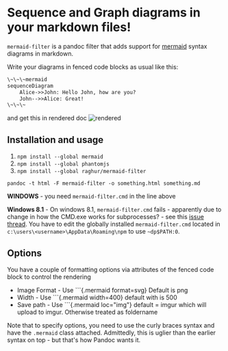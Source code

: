 Sequence and Graph diagrams in your markdown files!
=========================

`mermaid-filter` is a pandoc filter that adds support for [mermaid](http://knsv.github.io/mermaid/) syntax diagrams in markdown.

Write your diagrams in fenced code blocks as usual like this:

```markdown
\~\~\~mermaid
sequenceDiagram
    Alice->>John: Hello John, how are you?
    John-->>Alice: Great!
\~\~\~
```

and get this in rendered doc ![rendered](https://cdn.rawgit.com/raghur/mermaid-filter/master/img/diagram-1.svg)

Installation and usage
---------------------

1. `npm install --global mermaid`
2. `npm install --global phantomjs`
3. `npm install --global raghur/mermaid-filter`

`pandoc -t html -F mermaid-filter -o something.html something.md`

**WINDOWS** - you need `mermaid-filter.cmd` in the line above

**Windows 8.1** - On windows 8.1, `mermaid-filter.cmd` fails - apparently due to change in how the CMD.exe works
for subprocesses? - see this [issue thread](https://github.com/jgm/pandoc/issues/3458).
You have to edit the globally installed `mermaid-filter.cmd` located in `c:\users\<username>\AppData\Roaming\npm`
to use `~dp$PATH:0`.

Options
--------------------

You have a couple of formatting options via attributes of the fenced code block to control the rendering

- Image Format - Use \`\`\`{.mermaid format=svg}     Default is png
- Width  - Use \`\`\`{.mermaid width=400}     default with is 500
- Save path - Use \`\`\`{.mermaid loc="img"}  default = imgur which will upload to imgur. Otherwise treated as foldername

Note that to specify options, you need to use the curly braces syntax and have the `.mermaid` class attached.
Admittedly, this is uglier than the earlier syntax on top - but that's how Pandoc wants it.
